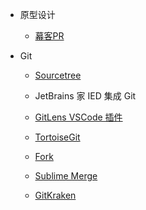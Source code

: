- 原型设计
  - [幕客PR](https://www.mockplus.cn/?home=1)

- Git

  - [Sourcetree](https://www.sourcetreeapp.com/)

  - JetBrains 家 IED 集成 Git

  - [GitLens VSCode 插件](https://gitlens.amod.io)

  - [TortoiseGit](https://tortoisegit.org)

  - [Fork](https://fork.dev/)

  - [Sublime Merge](https://www.sublimemerge.com)

  - [GitKraken](https://www.gitkraken.com)
